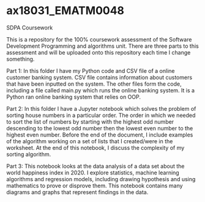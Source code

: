 # ax18031_EMATM0048
SDPA Coursework 

This is a repository for the 100% coursework assessment of the Software Development Programming and algorithms unit. 
There are three parts to this assessment and will be uploaded onto this repository each time I change something.

Part 1: In this folder I have my Python code and CSV file of a online customer banking system. CSV file contains information about customers that have been inputted on the system. The other files form the code, including a file called main.py which runs the online banking system. It is a Python ran online banking system that relies on OOP. 

Part 2: In this folder I have a Jupyter notebook which solves the problem of sorting house numbers in a particular order. The order in which we needed to sort the list of numbers by starting with the highest odd number descending to the lowest odd number then the lowest even number to the highest even number. Before the end of the document, I include examples of the algorithm working on a set of lists that I created/were in the worksheet. At the end of this notebook, I discuss the complexity of my sorting algorithm.

Part 3: This notebook looks at the data analysis of a data set about the world happiness index in 2020. I explore statistics, machine learning algorithms and regression models, including drawing hypothesis and using mathematics to prove or disprove them. This notebook contains many diagrams and graphs that represent findings in the data.
